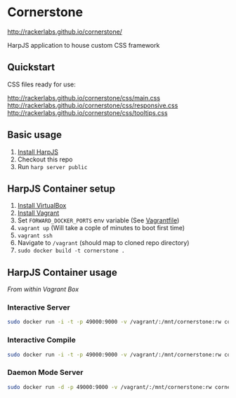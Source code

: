# Cornerstone

http://rackerlabs.github.io/cornerstone/

HarpJS application to house custom CSS framework

## Quickstart

CSS files ready for use:

http://rackerlabs.github.io/cornerstone/css/main.css
http://rackerlabs.github.io/cornerstone/css/responsive.css
http://rackerlabs.github.io/cornerstone/css/tooltips.css

## Basic usage

1. [Install HarpJS](http://harpjs.com/docs/quick-start)
2. Checkout this repo
3. Run `harp server public`

## HarpJS Container setup

1. [Install VirtualBox](https://www.virtualbox.org/wiki/Downloads)
2. [Install Vagrant](http://downloads.vagrantup.com/)
3. Set `FORWARD_DOCKER_PORTS` env variable (See [Vagrantfile](https://github.com/rackerlabs/cornerstone/blob/master/Vagrantfile#L88))
4. `vagrant up` (Will take a cople of minutes to boot first time)
5. `vagrant ssh`
6. Navigate to `/vagrant` (should map to cloned repo directory)
7. `sudo docker build -t cornerstone .`

## HarpJS Container usage

*From within Vagrant Box*

### Interactive Server

```bash
sudo docker run -i -t -p 49000:9000 -v /vagrant/:/mnt/cornerstone:rw cornerstone
```
    
### Interactive Compile

```bash
sudo docker run -i -t -p 49000:9000 -v /vagrant/:/mnt/cornerstone:rw cornerstone compile /mnt/cornerstone/public
```

### Daemon Mode Server

```bash
sudo docker run -d -p 49000:9000 -v /vagrant/:/mnt/cornerstone:rw cornerstone
```
